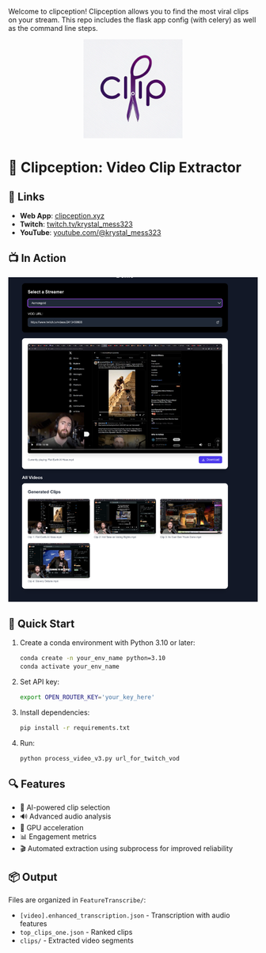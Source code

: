 Welcome to clipception! Clipception allows you to find the most viral clips on your stream. This repo includes the flask app config (with celery) as well as the command line steps. 

<p align="center">
  <img src="clip_logo.png" alt="Clipception Logo" width="200"/>
</p>

# 🎥 Clipception: Video Clip Extractor


## 🔗 Links
- **Web App**: [clipception.xyz](https://clipception.xyz)
- **Twitch**: [twitch.tv/krystal_mess323](https://www.twitch.tv/krystal_mess323)
- **YouTube**: [youtube.com/@krystal_mess323](https://www.youtube.com/@krystal_mess323)

## 📺 In Action

<p align="center">
  <img src="clip_running.png" alt="Clipception in action" width="800"/>
</p>

## 🚀 Quick Start

1. Create a conda environment with Python 3.10 or later:
   ```bash
   conda create -n your_env_name python=3.10
   conda activate your_env_name
   ```

2. Set API key:
   ```bash
   export OPEN_ROUTER_KEY='your_key_here'
   ```

3. Install dependencies:
   ```bash
   pip install -r requirements.txt
   ```

4. Run:
   ```bash
   python process_video_v3.py url_for_twitch_vod
   ```


## 🔍 Features

- 🎯 AI-powered clip selection
- 🔊 Advanced audio analysis
- 💪 GPU acceleration
- 📊 Engagement metrics
- 🎬 Automated extraction using subprocess for improved reliability

## 📦 Output

Files are organized in `FeatureTranscribe/`:
- `[video].enhanced_transcription.json` - Transcription with audio features
- `top_clips_one.json` - Ranked clips
- `clips/` - Extracted video segments


